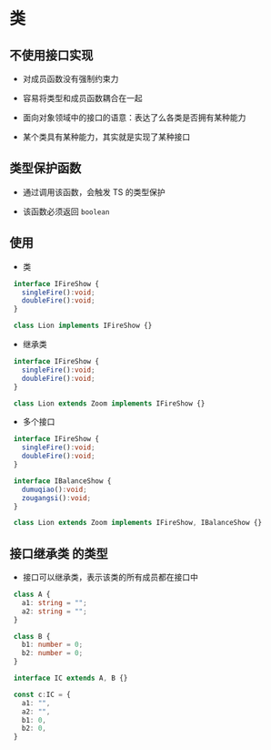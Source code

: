 # 类

## 不使用接口实现

+ 对成员函数没有强制约束力

+ 容易将类型和成员函数耦合在一起

+ 面向对象领域中的接口的语意：表达了么各类是否拥有某种能力

+ 某个类具有某种能力，其实就是实现了某种接口

## 类型保护函数

+ 通过调用该函数，会触发 TS 的类型保护

+ 该函数必须返回 `boolean`

## 使用

+ 类

 ```ts
  interface IFireShow {
    singleFire():void;
    doubleFire():void;
  }

  class Lion implements IFireShow {}
  ```

+ 继承类

 ```ts
  interface IFireShow {
    singleFire():void;
    doubleFire():void;
  }

  class Lion extends Zoom implements IFireShow {}
  ```

+ 多个接口

 ```ts
  interface IFireShow {
    singleFire():void;
    doubleFire():void;
  }

  interface IBalanceShow {
    dumuqiao():void;
    zougangsi():void;
  }

  class Lion extends Zoom implements IFireShow, IBalanceShow {}
  ```

## 接口继承类 的类型

+ 接口可以继承类，表示该类的所有成员都在接口中

 ```ts
  class A {
    a1: string = "";
    a2: string = "";
  }

  class B {
    b1: number = 0;
    b2: number = 0;
  }

  interface IC extends A, B {}

  const c:IC = {
    a1: "",
    a2: "",
    b1: 0,
    b2: 0,
  }
  ```
